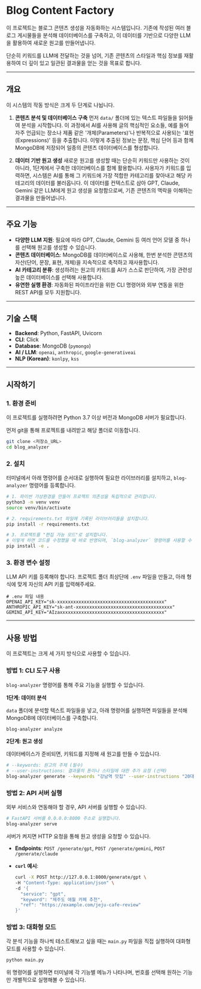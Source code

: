 # Blog Content Factory

이 프로젝트는 블로그 콘텐츠 생성을 자동화하는 시스템입니다. 기존에 작성된 여러 블로그 게시물들을 분석해 데이터베이스를 구축하고, 이 데이터를 기반으로 다양한 LLM을 활용하여 새로운 원고를 만들어냅니다.

단순히 키워드를 LLM에 전달하는 것을 넘어, 기존 콘텐츠의 스타일과 핵심 정보를 재활용하여 더 깊이 있고 일관된 결과물을 얻는 것을 목표로 합니다.

---

## 개요

이 시스템의 작동 방식은 크게 두 단계로 나뉩니다.

1.  **콘텐츠 분석 및 데이터베이스 구축**
    먼저 `data/` 폴더에 있는 텍스트 파일들을 읽어들여 분석을 시작합니다. 이 과정에서 AI를 사용해 글의 핵심적인 요소들, 예를 들어 자주 언급되는 장소나 제품 같은 '개체(Parameters)'나 반복적으로 사용되는 '표현(Expressions)' 등을 추출합니다. 이렇게 추출된 정보는 문장, 핵심 단어 등과 함께 MongoDB에 저장되어 일종의 콘텐츠 데이터베이스를 형성합니다.

2.  **데이터 기반 원고 생성**
    새로운 원고를 생성할 때는 단순히 키워드만 사용하는 것이 아니라, 1단계에서 구축한 데이터베이스를 함께 활용합니다. 사용자가 키워드를 입력하면, 시스템은 AI를 통해 그 키워드에 가장 적합한 카테고리를 찾아내고 해당 카테고리의 데이터를 불러옵니다. 이 데이터를 컨텍스트로 삼아 GPT, Claude, Gemini 같은 LLM에게 원고 생성을 요청함으로써, 기존 콘텐츠의 맥락을 이해하는 결과물을 만들어냅니다.

---

## 주요 기능

-   **다양한 LLM 지원**: 필요에 따라 GPT, Claude, Gemini 등 여러 언어 모델 중 하나를 선택해 원고를 생성할 수 있습니다.
-   **콘텐츠 데이터베이스**: MongoDB를 데이터베이스로 사용해, 한번 분석한 콘텐츠의 자산(단어, 문장, 표현, 개체)을 지속적으로 축적하고 재사용합니다.
-   **AI 카테고리 분류**: 생성하려는 원고의 키워드를 AI가 스스로 판단하여, 가장 관련성 높은 데이터베이스를 선택해 사용합니다.
-   **유연한 실행 환경**: 자동화된 파이프라인을 위한 CLI 명령어와 외부 연동을 위한 REST API를 모두 지원합니다.

---

## 기술 스택

-   **Backend**: Python, FastAPI, Uvicorn
-   **CLI**: Click
-   **Database**: MongoDB (`pymongo`)
-   **AI / LLM**: `openai`, `anthropic`, `google-generativeai`
-   **NLP (Korean)**: `konlpy`, `kss`

---

## 시작하기

### 1. 환경 준비

이 프로젝트를 실행하려면 Python 3.7 이상 버전과 MongoDB 서버가 필요합니다.

먼저 git을 통해 프로젝트를 내려받고 해당 폴더로 이동합니다.

```bash
git clone <저장소_URL>
cd blog_analyzer
```

### 2. 설치

터미널에서 아래 명령어를 순서대로 실행하여 필요한 라이브러리를 설치하고, `blog-analyzer` 명령어를 등록합니다.

```bash
# 1. 파이썬 가상환경을 만들어 프로젝트 의존성을 독립적으로 관리합니다.
python3 -m venv venv
source venv/bin/activate

# 2. requirements.txt 파일에 기록된 라이브러리들을 설치합니다.
pip install -r requirements.txt

# 3. 프로젝트를 "편집 가능 모드"로 설치합니다.
# 이렇게 하면 코드를 수정했을 때 바로 반영되며, `blog-analyzer` 명령어를 사용할 수 있게 됩니다.
pip install -e .
```

### 3. 환경 변수 설정

LLM API 키를 등록해야 합니다. 프로젝트 폴더 최상단에 `.env` 파일을 만들고, 아래 형식에 맞게 자신의 API 키를 입력해주세요.

```
# .env 파일 내용
OPENAI_API_KEY="sk-xxxxxxxxxxxxxxxxxxxxxxxxxxxxxxxxxxxxxxxx"
ANTHROPIC_API_KEY="sk-ant-xxxxxxxxxxxxxxxxxxxxxxxxxxxxxxxxxxxx"
GEMINI_API_KEY="AIzaxxxxxxxxxxxxxxxxxxxxxxxxxxxxxxxxxxxxxxx"
```

---

## 사용 방법

이 프로젝트는 크게 세 가지 방식으로 사용할 수 있습니다.

### 방법 1: CLI 도구 사용

`blog-analyzer` 명령어를 통해 주요 기능을 실행할 수 있습니다.

**1단계: 데이터 분석**

`data` 폴더에 분석할 텍스트 파일들을 넣고, 아래 명령어를 실행하면 파일들을 분석해 MongoDB에 데이터베이스를 구축합니다.

```bash
blog-analyzer analyze
```

**2단계: 원고 생성**

데이터베이스가 준비되면, 키워드를 지정해 새 원고를 만들 수 있습니다.

```bash
# --keywords: 원고의 주제 (필수)
# --user-instructions: 결과물의 톤이나 스타일에 대한 추가 요청 (선택)
blog-analyzer generate --keywords "강남역 맛집" --user-instructions "20대 여성이 좋아할 만한 트렌디한 곳으로 추천해줘"
```

### 방법 2: API 서버 실행

외부 서비스와 연동해야 할 경우, API 서버를 실행할 수 있습니다.

```bash
# FastAPI 서버를 0.0.0.0:8000 주소로 실행합니다.
blog-analyzer serve
```

서버가 켜지면 HTTP 요청을 통해 원고 생성을 요청할 수 있습니다.

-   **Endpoints**: `POST /generate/gpt`, `POST /generate/gemini`, `POST /generate/claude`
-   **`curl` 예시**:

    ```bash
    curl -X POST http://127.0.0.1:8000/generate/gpt \
    -H "Content-Type: application/json" \
    -d '{
      "service": "gpt",
      "keyword": "제주도 애월 카페 추천",
      "ref": "https://example.com/jeju-cafe-review"
    }'
    ```

### 방법 3: 대화형 모드

각 분석 기능을 하나씩 테스트해보고 싶을 때는 `main.py` 파일을 직접 실행하여 대화형 모드를 사용할 수 있습니다.

```bash
python main.py
```

위 명령어를 실행하면 터미널에 각 기능별 메뉴가 나타나며, 번호를 선택해 원하는 기능만 개별적으로 실행해볼 수 있습니다.
